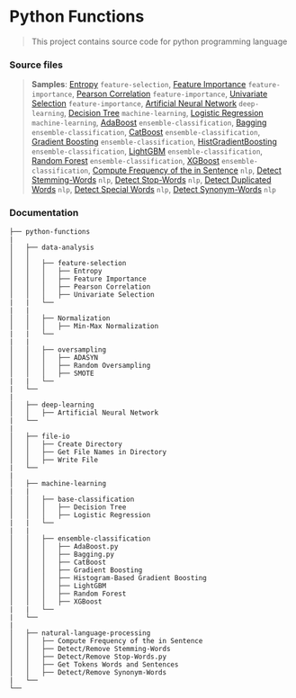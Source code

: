 Python Functions
============================

> This project contains source code for python programming language

### Source files

> **Samples**: [Entropy](https://github.com/furkanuyanik/python-functions/blob/master/data-analysis/feature-selection/entropy.py) `feature-selection`, 
[Feature Importance](https://github.com/furkanuyanik/python-functions/blob/master/data-analysis/feature-selection/feature-importance.py) `feature-importance`, 
[Pearson Correlation](https://github.com/furkanuyanik/python-functions/blob/master/data-analysis/feature-selection/pearson-correlation.py) `feature-importance`, 
[Univariate Selection](https://github.com/furkanuyanik/python-functions/blob/master/data-analysis/feature-selection/univariate-selection.py) `feature-importance`, 
[Artificial Neural Network](https://github.com/furkanuyanik/python-functions/blob/master/deep-learning/artificial-neural-network.py) `deep-learning`, 
[Decision Tree](https://github.com/furkanuyanik/python-functions/blob/master/machine-learning/base-classification/decision-tree.py) `machine-learning`, 
[Logistic Regression](https://github.com/furkanuyanik/python-functions/blob/master/machine-learning/base-classification/logistic-regression.py) `machine-learning`, 
[AdaBoost](https://github.com/furkanuyanik/python-functions/blob/master/machine-learning/ensemble-classification/adaboost-adaptive-boosting.py) `ensemble-classification`, 
[Bagging](https://github.com/furkanuyanik/python-functions/blob/master/machine-learning/ensemble-classification/bagging.py) `ensemble-classification`, 
[CatBoost](https://github.com/furkanuyanik/python-functions/blob/master/machine-learning/ensemble-classification/catboost-category-gradient-boosting.py) `ensemble-classification`, 
[Gradient Boosting](https://github.com/furkanuyanik/python-functions/blob/master/machine-learning/ensemble-classification/gradient-boosting.py) `ensemble-classification`, 
[HistGradientBoosting](https://github.com/furkanuyanik/python-functions/blob/master/machine-learning/ensemble-classification/histogram-based-gradient-boosting.py) `ensemble-classification`, 
[LightGBM](https://github.com/furkanuyanik/python-functions/blob/master/machine-learning/ensemble-classification/lightgbm-light-gradient-boosting-machine.py) `ensemble-classification`, 
[Random Forest](https://github.com/furkanuyanik/python-functions/blob/master/machine-learning/ensemble-classification/random-forest.py) `ensemble-classification`, 
[XGBoost](https://github.com/furkanuyanik/python-functions/blob/master/machine-learning/ensemble-classification/xgboost-extreme-gradient-boosting.py) `ensemble-classification`, 
[Compute Frequency of the in Sentence](https://github.com/furkanuyanik/python-functions/blob/master/natural-language-processing/get-frequency-of-the-word-in-sentence.py) `nlp`, 
[Detect Stemming-Words](https://github.com/furkanuyanik/python-functions/blob/master/natural-language-processing/get-stemming-words.py) `nlp`, 
[Detect Stop-Words](https://github.com/furkanuyanik/python-functions/blob/master/natural-language-processing/get-stop-words.py) `nlp`, 
[Detect Duplicated Words](https://github.com/furkanuyanik/python-functions/blob/master/natural-language-processing/remove-duplicated-words.py) `nlp`, 
[Detect Special Words](https://github.com/furkanuyanik/python-functions/blob/master/natural-language-processing/remove-special-characters.py) `nlp`, 
[Detect Synonym-Words](https://github.com/furkanuyanik/python-functions/blob/master/natural-language-processing/remove-synonym-words.py) `nlp`

### Documentation
    ├── python-functions
    |   
    │   ├── data-analysis
    │   │ 
    │   │   ├── feature-selection
    │   │   │   ├── Entropy
    │   │   │   ├── Feature Importance
    │   │   │   ├── Pearson Correlation
    │   │   │   ├── Univariate Selection
    |   |   └──
    |   |
    │   │   ├── Normalization
    │   │   │   ├── Min-Max Normalization
    |   |   └──
    |   |  
    │   │   ├── oversampling
    │   │   │   ├── ADASYN
    │   │   │   ├── Random Oversampling
    │   │   │   ├── SMOTE
    |   |   └──
    |   └──
    |
    │   ├── deep-learning     
    │   │   ├── Artificial Neural Network
    |   └──
    |
    │   ├── file-io        
    │   │   ├── Create Directory
    │   │   ├── Get File Names in Directory
    │   │   ├── Write File
    |   └──
    |
    │   ├── machine-learning   
    |   |
    │   │   ├── base-classification
    │   │   │   ├── Decision Tree
    │   │   │   ├── Logistic Regression
    |   |   └──
    |   |  
    │   │   ├── ensemble-classification 
    │   │   │   ├── AdaBoost.py
    │   │   │   ├── Bagging.py
    │   │   │   ├── CatBoost
    │   │   │   ├── Gradient Boosting
    │   │   │   ├── Histogram-Based Gradient Boosting
    │   │   │   ├── LightGBM
    │   │   │   ├── Random Forest
    │   │   │   ├── XGBoost
    |   |   └──
    |   └──
    |
    │   ├── natural-language-processing  
    │   │   ├── Compute Frequency of the in Sentence
    │   │   ├── Detect/Remove Stemming-Words
    │   │   ├── Detect/Remove Stop-Words.py
    │   │   ├── Get Tokens Words and Sentences
    │   │   ├── Detect/Remove Synonym-Words
    |   └──
    └── 
